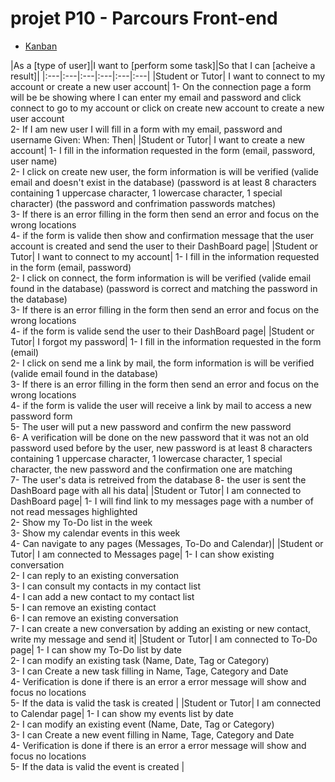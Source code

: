 # projet P10 - Parcours Front-end

- [Kanban](https://github.com/users/Altinsk/projects/1)


|As a [type of user]|I want to [perform some task]|So that I can [acheive a result]|
|:---|:---|:---|:---|:---|:---|
|Student or Tutor| I want to connect to my account or create a new user account| 1- On the connection page a form will be be showing where I can enter my email and password and click connect to go to my account or click on create new account to create a new user account <br /> 2- If I am new user I will fill in a form with my email, password and username  Given: When: Then|
|Student or Tutor| I want to create a new account| 1- I fill in the information requested in the form (email, password, user name)<br /> 2- I click on create new user, the form information is will be verified (valide email and doesn't exist in the database) (password is at least 8 characters containing 1 uppercase character, 1 lowercase character, 1 special character) (the password and confrimation passwords matches)<br /> 3- If there is an error filling in the form then send an error and focus on the wrong locations<br /> 4- if the form is valide then show and confirmation message that the user account is created and send the user to their DashBoard page|
|Student or Tutor| I want to connect to my account| 1- I fill in the information requested in the form (email, password)<br /> 2- I click on connect, the form information is will be verified (valide email found in the database) (password is correct and matching the password in the database)<br /> 3- If there is an error filling in the form then send an error and focus on the wrong locations<br /> 4- if the form is valide  send the user to their DashBoard page|
|Student or Tutor| I forgot my password| 1- I fill in the information requested in the form (email)<br /> 2- I click on send me a link by mail, the form information is will be verified (valide email found in the database)<br /> 3- If there is an error filling in the form then send an error and focus on the wrong locations<br /> 4- if the form is valide the user will receive a link by mail to access a new password form<br /> 5- The user will put a new password and confirm the new password<br /> 6- A verification will be done on the new password that it was not an old password used before by the user, new password is at least 8 characters containing 1 uppercase character, 1 lowercase character, 1 special character, the new password and the confirmation one are matching<br /> 7- The user's data is retreived from the database 8- the user is sent the DashBoard page with all his data|
|Student or Tutor| I am connected to DashBoard page| 1- I will find link to my messages page with a number of not read messages highlighted<br /> 2- Show my To-Do list in the week<br /> 3- Show my calendar events in this week<br /> 4- Can navigate to any pages (Messages, To-Do and Calendar)|
|Student or Tutor| I am connected to Messages page| 1- I can show existing conversation<br /> 2- I can reply to an existing conversation<br /> 3- I can consult my contacts in my contact list<br /> 4- I can add a new contact to my contact list<br /> 5- I can remove an existing contact<br /> 6- I can remove an existing conversation<br /> 7- I can create a new conversation by adding an existing or new contact, write my message and send it|
|Student or Tutor| I am connected to To-Do page| 1- I can show my To-Do list by date<br /> 2- I can modify an existing task (Name, Date, Tag or Category)<br /> 3- I can Create a new task filling in Name, Tage, Category and Date<br /> 4- Verification is done if there is an error a error message will show and focus no locations<br /> 5- If the data is valid the task is created |
|Student or Tutor| I am connected to Calendar page| 1- I can show my events list by date<br /> 2- I can modify an existing event (Name, Date, Tag or Category)<br /> 3- I can Create a new event filling in Name, Tage, Category and Date<br /> 4- Verification is done if there is an error a error message will show and focus no locations<br /> 5- If the data is valid the event is created |

